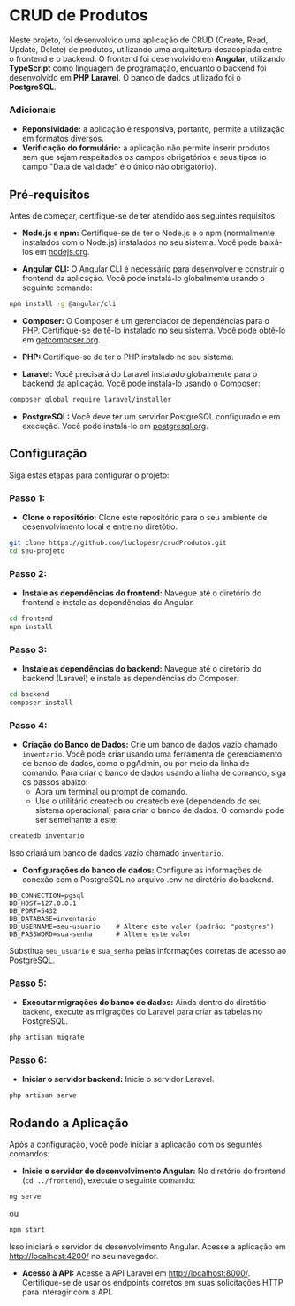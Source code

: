 # CRUD de Produtos

Neste projeto, foi desenvolvido uma aplicação de CRUD (Create, Read, Update, Delete) de produtos, utilizando uma arquitetura desacoplada entre o frontend e o backend. O frontend foi desenvolvido em **Angular**, utilizando **TypeScript** como linguagem de programação, enquanto o backend foi desenvolvido em **PHP Laravel**. O banco de dados utilizado foi o **PostgreSQL**.

### Adicionais
- **Reponsividade:** a aplicação é responsiva, portanto, permite a utilização em formatos diversos.
- **Verificação do formulário:** a aplicação não permite inserir produtos sem que sejam respeitados os campos obrigatórios e seus tipos (o campo "Data de validade" é o único não obrigatório). 

## Pré-requisitos

Antes de começar, certifique-se de ter atendido aos seguintes requisitos:

- **Node.js e npm:** Certifique-se de ter o Node.js e o npm (normalmente instalados com o Node.js) instalados no seu sistema. Você pode baixá-los em [nodejs.org](https://nodejs.org/).

- **Angular CLI:** O Angular CLI é necessário para desenvolver e construir o frontend da aplicação. Você pode instalá-lo globalmente usando o seguinte comando:

```bash
npm install -g @angular/cli
```

- **Composer:** O Composer é um gerenciador de dependências para o PHP. Certifique-se de tê-lo instalado no seu sistema. Você pode obtê-lo em [getcomposer.org](https://getcomposer.org/download/).

- **PHP:** Certifique-se de ter o PHP instalado no seu sistema.

- **Laravel:** Você precisará do Laravel instalado globalmente para o backend da aplicação. Você pode instalá-lo usando o Composer:

```bash
composer global require laravel/installer
```

- **PostgreSQL:** Você deve ter um servidor PostgreSQL configurado e em execução. Você pode instalá-lo em [postgresql.org](https://www.postgresql.org/download/).

## Configuração
Siga estas etapas para configurar o projeto:

### Passo 1: 
- **Clone o repositório:** Clone este repositório para o seu ambiente de desenvolvimento local e entre no diretótio.

```bash
git clone https://github.com/luclopesr/crudProdutos.git
cd seu-projeto
```

### Passo 2:
- **Instale as dependências do frontend:** Navegue até o diretório do frontend e instale as dependências do Angular.

```bash
cd frontend
npm install
```

### Passo 3:
- **Instale as dependências do backend:** Navegue até o diretório do backend (Laravel) e instale as dependências do Composer.

```bash
cd backend
composer install
```

### Passo 4:
- **Criação do Banco de Dados:** Crie um banco de dados vazio chamado `inventario`. Você pode criar usando uma ferramenta de gerenciamento de banco de dados, como o pgAdmin, ou por meio da linha de comando. Para criar o banco de dados usando a linha de comando, siga os passos abaixo:
    - Abra um terminal ou prompt de comando.
    - Use o utilitário createdb ou createdb.exe (dependendo do seu sistema operacional) para criar o banco de dados. O comando pode ser semelhante a este:

```bash
createdb inventario
```

Isso criará um banco de dados vazio chamado `inventario`.

- **Configurações do banco de dados:** Configure as informações de conexão com o PostgreSQL no arquivo .env no diretório do backend.

```
DB_CONNECTION=pgsql
DB_HOST=127.0.0.1
DB_PORT=5432
DB_DATABASE=inventario
DB_USERNAME=seu-usuario    # Altere este valor (padrão: "postgres")
DB_PASSWORD=sua-senha      # Altere este valor
```

Substitua `seu_usuario` e `sua_senha` pelas informações corretas de acesso ao PostgreSQL.

### Passo 5:
- **Executar migrações do banco de dados:** Ainda dentro do diretótio `backend`, execute as migrações do Laravel para criar as tabelas no PostgreSQL.

```bash
php artisan migrate
```

### Passo 6:
- **Iniciar o servidor backend:** Inicie o servidor Laravel.

```bash
php artisan serve
```

## Rodando a Aplicação
Após a configuração, você pode iniciar a aplicação com os seguintes comandos:

- **Inicie o servidor de desenvolvimento Angular:** No diretório do frontend (`cd ../frontend`), execute o seguinte comando:

```bash
ng serve
```
ou
```bash
npm start
```
Isso iniciará o servidor de desenvolvimento Angular. Acesse a aplicação em [http://localhost:4200/](http://localhost:4200/) no seu navegador.

- **Acesso à API:** Acesse a API Laravel em [http://localhost:8000/](http://localhost:8000/). Certifique-se de usar os endpoints corretos em suas solicitações HTTP para interagir com a API.

